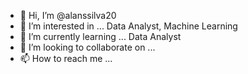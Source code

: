 - 👋 Hi, I’m @alanssilva20
- 👀 I’m interested in ... Data Analyst, Machine Learning 
- 🌱 I’m currently learning ... Data Analyst
- 💞️ I’m looking to collaborate on ...
- 📫 How to reach me ...

<!---
alanssilva20/alanssilva20 is a ✨ special ✨ repository because its `README.md` (this file) appears on your GitHub profile.
You can click the Preview link to take a look at your changes.
--->
